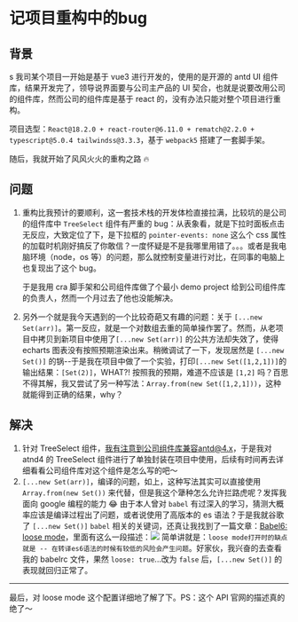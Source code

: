 # 记项目重构中的bug


## 背景
s
我司某个项目一开始是基于 vue3 进行开发的，使用的是开源的 antd UI 组件库，结果开发完了，领导说界面要与公司主产品的 UI 契合，也就是说要改用公司的组件库，然而公司的组件库是基于 react 的，没有办法只能对整个项目进行重构。

项目选型：`React@18.2.0 + react-router@6.11.0 + rematch@2.2.0 + typescript@5.0.4 tailwindss@3.3.3`，基于 `webpack5` 搭建了一套脚手架。

随后，我就开始了风风火火的重构之路 🔥

## 问题

1. 重构比我预计的要顺利，这一套技术栈的开发体检直接拉满，比较坑的是公司的组件库中 `TreeSelect` 组件有严重的 bug：从表象看，就是下拉时面板点击无反应，大致定位了下，是下拉框的 `pointer-events: none` 这么个 css 属性的加载时机刚好搞反了你敢信？一度怀疑是不是我哪里用错了。。。或者是我电脑环境（node，os 等）的问题，那么就控制变量进行对比，在同事的电脑上也复现出了这个 bug。

    于是我用 cra 脚手架和公司组件库做了个最小 demo project 给到公司组件库的负责人，然而一个月过去了他也没能解决。

2. 另外一个就是我今天遇到的一个比较奇葩又有趣的问题：关于 `[...new Set(arr)]`。第一反应，就是一个对数组去重的简单操作罢了。然而，从老项目中拷贝到新项目中使用了`[...new Set(arr)]` 的公共方法却失效了，使得 echarts 图表没有按照预期渲染出来。稍微调试了一下，发现居然是 `[...new Set()]` 的锅--于是我在项目中做了一个实验，打印`[...new Set([1,2,1])]`的输出结果：`[Set(2)]`，WHAT?! 按照我的预期，难道不应该是 `[1,2]` 吗？百思不得其解，我又尝试了另一种写法：`Array.from(new Set([1,2,1]))`，这种就能得到正确的结果，why？

## 解决

1. 针对 TreeSelect 组件，我有注意到公司组件库兼容antd@4.x，于是我对 atnd4 的 TreeSelect 组件进行了单独封装在项目中使用，后续有时间再去详细看看公司组件库对这个组件是怎么写的吧～
2. `[...new Set(arr)]`，编译的问题，如上，这种写法其实可以直接使用 `Array.from(new Set())` 来代替，但是我这个犟种怎么允许拦路虎呢？发挥我面向 google 编程的能力 😂 由于本人曾对 `babel` 有过深入的学习，猜测大概率应该是编译过程出了问题，或者说使用了高版本的 es 语法？于是我就谷歌了 `[...new Set()]` `babel` 相关的关键词，还真让我找到了一篇文章：[Babel6: loose mode](https://2ality.com/2015/12/babel6-loose-mode.html)，里面有这么一段描述：![](https://cdn.jsdelivr.net/gh/yokiizx/picgo@main/img/202310111331756.png) 简单讲就是：`loose mode打开时的缺点就是 -- 在转译es6语法的时候有较低的风险会产生问题`。好家伙，我兴奋的去查看我的 babelrc 文件，果然 `loose: true`...改为 `false` 后，`[...new Set()]` 的表现就回归正常了。

---

最后，对 loose mode 这个配置详细地了解了下。PS：这个 API 官网的描述真的绝了～

